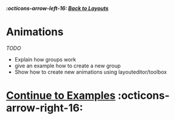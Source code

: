 ##### :octicons-arrow-left-16: [Back to Layouts](../layouts/index.md)

# Animations

_TODO_

-   Explain how groups work
-   give an example how to create a new group
-   Show how to create new animations using layouteditor/toolbox

# [Continue to Examples](../examples/index.md) :octicons-arrow-right-16:
